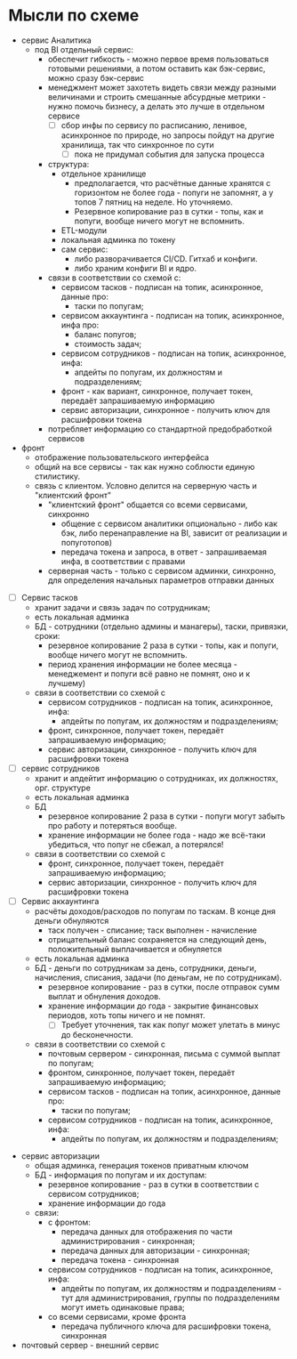 # Мысли по схеме
- сервис Аналитика
	- под BI отдельный сервис:
		- обеспечит гибкость - можно первое время пользоваться готовыми решениями, а потом оставить как бэк-сервис, можно сразу бэк-сервис
		- менеджмент может захотеть видеть связи между разными величинами и строить смешанные абсурдные метрики - нужно помочь бизнесу, а делать это лучше в отдельном сервисе
			- [ ] сбор инфы по сервису по расписанию, ленивое, асинхронное по природе, но запросы пойдут на другие хранилища, так что синхронное по сути
				- [ ] пока не придумал события для запуска процесса
		- cтруктура:
			- отдельное хранилище
				- предполагается, что расчётные данные хранятся с горизонтом не более года - попуги не запомнят, а у топов 7 пятниц на неделе. Но уточняемо.
				- Резервное копирование раз в сутки - топы, как и попуги, вообще ничего могут не вспомнить. 
			- ETL-модули
			- локальная админка по токену
			- сам сервис:
				- либо разворачивается CI/CD. Гитхаб и конфиги.
				- либо храним конфиги BI и ядро.
		- связи в соответствии со схемой с:
			- сервисом тасков - подписан на топик, асинхронное, данные про:
				- таски по попугам;
			- сервисом аккаунтинга - подписан на топик, асинхронное, инфа про:
				- баланс попугов;
				- стоимость задач;
			- сервисом сотрудников - подписан на топик, асинхронное, инфа:
				- апдейты по попугам, их должностям и подразделениям;
			- фронт - как вариант, синхронное, получает токен, передаёт запрашиваемую информацию
			- сервис авторизации, синхронное - получить ключ для расшифровки токена
		- потребляет информацию со стандартной предобработкой сервисов
- фронт
	- отображение пользовательского интерфейса
	- общий на все сервисы - так как нужно соблюсти единую стилистику.
	- связь с клиентом. Условно делится на серверную часть и "клиентский фронт"
		- "клиентский фронт" общается со всеми сервисами, синхронно
			- общение с сервисом аналитики опционально - либо как бэк, либо перенаправление на BI, зависит от реализации и попуготопов)
			- передача токена и запроса, в ответ - запрашиваемая инфа, в соответствии с правами
		- серверная часть - только с сервисом админки, синхронно, для определения начальных параметров отправки данных
- [ ] Сервис тасков
	- хранит задачи и связь задач по сотрудникам;
	- есть локальная админка
	- БД - сотрудники (отдельно админы и манагеры), таски, привязки, сроки:
		- резервное копирование 2 раза в сутки - топы, как и попуги, вообще ничего могут не вспомнить. 
		- период хранения информации не более месяца - менеджемент и попуги всё равно не помнят, оно и к лучшему)
	- связи в соответствии со схемой с
		- сервисом сотрудников - подписан на топик, асинхронное, инфа:
			- апдейты по попугам, их должностям и подразделениям;
		- фронт, синхронное, получает токен, передаёт запрашиваемую информацию;
		- сервис авторизации, синхронное - получить ключ для расшифровки токена
- [ ] сервис сотрудников
	- хранит и апдейтит информацию о сотрудниках, их должностях, орг. структуре
	- есть локальная админка
	- БД
		- резервное копирование 2 раза в сутки - попуги могут забыть про работу и потеряться вообще. 
		- хранение информации не более года - надо же всё-таки убедиться, что попуг не сбежал, а потерялся!
	- связи в соответствии со схемой с
		- фронт, синхронное, получает токен, передаёт запрашиваемую информацию;
		- сервис авторизации, синхронное - получить ключ для расшифровки токена
- [ ] Сервис аккаунтинга
	- расчёты доходов/расходов по попугам по таскам. В конце дня деньги обнуляются
		- таск получен - списание; таск выполнен - начисление
		- отрицательный баланс сохраняется на следующий день, положительный выплачивается и обнуляется
	- есть локальная админка
	- БД - деньги по сотрудникам за день, сотрудники, деньги, начисления, списания, задачи (по деньгам, не по сотрудникам). 
		- резервное копирование - раз в сутки, после отправок сумм выплат и обнуления доходов.
		- хранение информации до года - закрытие финансовых периодов, хоть топы ничего и не помнят.
			- [ ] Требует уточнения, так как попуг может улетать в минус до бесконечности.
	- связи в соответствии со схемой с
		- почтовым сервером - синхронная, письма с суммой выплат по попугам;
		- фронтом, синхронное, получает токен, передаёт запрашиваемую информацию;
		- сервисом тасков - подписан на топик, асинхронное, данные про:
			- таски по попугам;
		- сервисом сотрудников - подписан на топик, асинхронное, инфа:
			- апдейты по попугам, их должностям и подразделениям;
-  сервис авторизации
	- общая админка, генерация токенов приватным ключом
	- БД - информация по попугам и их доступам:
		- резервное копирование - раз в сутки в соответствии с сервисом сотрудников;
		- хранение информации до года
	- связи:
		- с фронтом:
			- передача данных для отображения по части администрирования - синхронная;
			- передача данных для авторизации - синхронная;
			- передача токена - синхронная
		- сервисом сотрудников - подписан на топик, асинхронное, инфа:
			- апдейты по попугам, их должностям и подразделениям - тут для администрирования, группы по подразделениям могут иметь одинаковые права;
		- со всеми сервисами, кроме фронта
			- передача публичного ключа для расшифровки токена, синхронная
- почтовый сервер - внешний сервис
